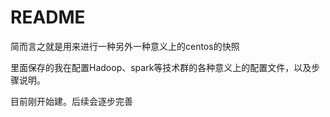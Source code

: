 # README

简而言之就是用来进行一种另外一种意义上的centos的快照

里面保存的我在配置Hadoop、spark等技术群的各种意义上的配置文件，以及步骤说明。

目前刚开始建。后续会逐步完善